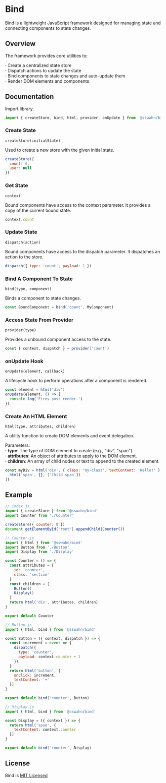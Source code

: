 # Bind
Bind is a lightweight JavaScript framework designed for managing state and connecting components to state changes.

## Overview
The framework provides core utilities to:

  · Create a centralized state store  
  · Dispatch actions to update the state  
  · Bind components to state changes and auto-update them  
  · Render DOM elements and components  

## Documentation  
Import library.
```javascript
import { createStore, bind, html, provider, onUpdate } from '@sswahn/bind'
```  

### Create State
`createStore(initialState)`  

Used to create a new store with the given initial state.  
```javascript
createStore({
  count: 0,
  user: null
})
```  

### Get State
`context`  

Bound components have access to the context parameter. It provides a copy of the current bound state.  
```javascript
context.count
```  

### Update State
`dispatch(action)`  

Bound components have access to the dispatch parameter. It dispatches an action to the store.  
```javascript
dispatch({ type: 'count', payload: 1 })
```  

### Bind A Component To State
`bind(type, component)`  

Binds a component to state changes.  
```javascript
const BoundComponent = bind('count', MyComponent)
```

### Access State From Provider
`provider(type)`  

Provides a unbound component access to the state.  
```javascript
const { context, dispatch } = provider('count')
```  

### onUpdate Hook
`onUpdate(element, callback)`

A lifecycle hook to perform operations after a component is rendered.  
```javascript
const element = html('div')
onUpdate(element, () => {
  console.log('Fires post render.')
})
```  

 ### Create An HTML Element
`html(type, attributes, children)`  

A utility function to create DOM elements and event delegation.

Parameters:  
  · **type**: The type of DOM element to create (e.g., "div", "span").  
  · **attributes**: An object of attributes to apply to the DOM element.  
  · **children**: An array of child nodes or text to append to the created element.  
```javascript
const myDiv = html('div', { class: 'my-class', textContent: 'Hello!' }, [
  html('span', {}, ['Child span'])
])
```  

## Example
```javascript
// index.js
import { createStore } from '@sswahn/bind'
import Counter from './Counter'

createStore({ counter: 0 })
document.getElementById('root').appendChild(Counter())
```
```javascript
// Counter.js
import { html } from '@sswahn/bind'
import Button from './Button'
import Display from './Display'

const Counter = () => {
  const attributes = {
    id: 'counter',
    class: 'section'
  }
  const children = [
    Button()
    Display()
  ]
  return html('div', attributes, children)
}

export default Counter
```
```javascript
// Button.js
import { html, bind } from '@sswahn/bind'

const Button = ({ context, dispatch }) => {
  const increment = event => {
    dispatch({
      type: 'counter',
      payload: context.counter + 1
    })
  }
  return html('button', {
    onClick: increment,
    textContent: '+'
  })
}

export default bind('counter', Button)
```
```javascript
// Display.js
import { html, bind } from '@sswahn/bind'

const Display = ({ context }) => {
  return html('span', {
    textContent: context.counter
  })
}

export default bind('counter', Display)
```

## License
Bind is [MIT Licensed](https://github.com/sswahn/bind/blob/main/LICENSE)
